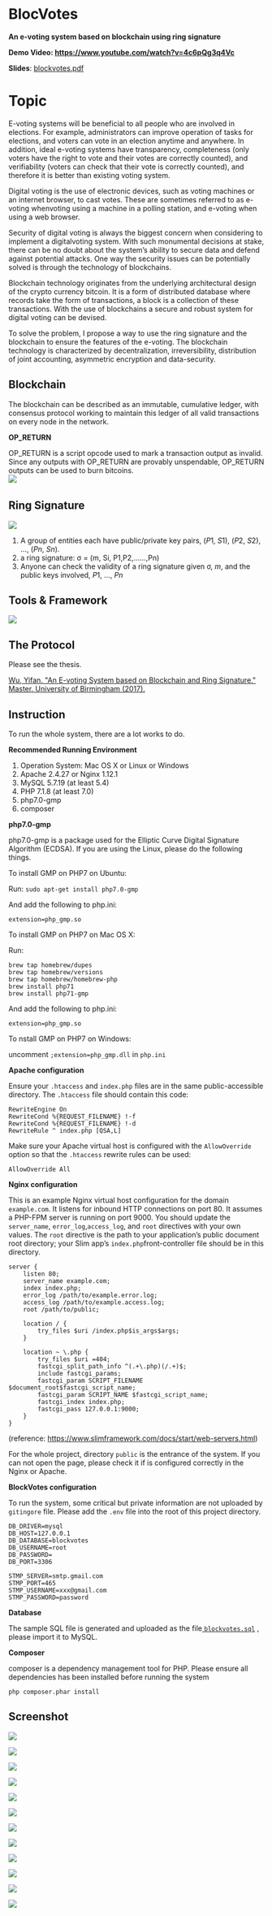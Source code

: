 # BlocVotes
**An e-voting system based on blockchain using ring signature**

**Demo Video: https://www.youtube.com/watch?v=4c6pQg3q4Vc**

**Slides**: [blockvotes.pdf](BlocVotes.pdf)

# Topic 

E-voting systems will be beneficial to all people who are involved in elections. For example, administrators can improve operation of tasks for elections, and voters can vote in an election anytime and anywhere. In addition, ideal e-voting systems have transparency, completeness (only voters have the right to vote and their votes are correctly counted), and verifiability (voters can check that their vote is correctly counted), and therefore it is better than existing voting system.

Digital voting is the use of electronic devices, such as voting machines or an internet browser, to cast votes. These are sometimes referred to as e-voting whenvoting using a machine in a polling station, and e-voting when using a web browser.

Security of digital voting is always the biggest concern when considering to implement a digitalvoting system. With such monumental decisions at stake, there can be no doubt about the system’s ability to secure data and defend against potential attacks. One way the security issues can be potentially solved is through the technology of blockchains.

Blockchain technology originates from the underlying architectural design of the crypto currency bitcoin. It is a form of distributed database where records take the form of transactions, a block is a collection of these transactions. With the use of blockchains a secure and robust system for digital voting can be devised. 

To solve the problem, I propose a way to use the ring signature and the blockchain to ensure the features of the e-voting. The blockchain technology is characterized by decentralization, irreversibility, distribution of joint accounting, asymmetric encryption and data-security.

## Blockchain

The blockchain can be described as an immutable, cumulative ledger, with consensus protocol working to maintain this ledger of all valid transactions on every node in the network. 

**OP_RETURN**

OP_RETURN is a script opcode used to mark a transaction output as invalid. Since any outputs with OP_RETURN are provably unspendable, OP_RETURN outputs can be used to burn bitcoins.			
![](about/opreturn.png)
​	

## Ring Signature

![](about/ring.png)

1. A group of entities each have public/private key pairs, (*P*1, *S*1), (*P*2, *S*2), ..., (*Pn*, *Sn*). 
2. a ring signature: σ = (m, Si, P1,P2,……,Pn)
3. Anyone can check the validity of a ring signature given σ, *m*, and the public keys involved, *P*1, ..., *Pn*

## Tools & Framework

![](about/stack.png)

## The Protocol

Please see the thesis.

[Wu, Yifan. "An E-voting System based on Blockchain and Ring Signature." Master. University of Birmingham (2017).](http://www.dgalindo.es/mscprojects/yifan.pdf)

## Instruction

To run the whole system, there are a lot works to do.

**Recommended Running Environment** 

1. Operation System: Mac OS X or Linux or Windows
2. Apache ‎2.4.27 or Nginx 1.12.1
3. MySQL 5.7.19 (at least 5.4)
4. PHP ‎7.1.8 (at least 7.0)
5. php7.0-gmp
6. composer

**php7.0-gmp**

php7.0-gmp is a package used for the Elliptic Curve Digital Signature Algorithm (ECDSA). If you are using the Linux, please do the following things.

To install GMP on PHP7 on Ubuntu:

Run: `sudo apt-get install php7.0-gmp`

And add the following to php.ini:

`extension=php_gmp.so`

To install GMP on PHP7 on Mac OS X:

Run:

```
brew tap homebrew/dupes
brew tap homebrew/versions
brew tap homebrew/homebrew-php
brew install php71
brew install php71-gmp
```

And add the following to php.ini:

`extension=php_gmp.so`

To nstall GMP on PHP7 on Windows:

uncomment `;extension=php_gmp.dll` in `php.ini`

**Apache configuration**

Ensure your `.htaccess` and `index.php` files are in the same public-accessible directory. The `.htaccess` file should contain this code:

```
RewriteEngine On
RewriteCond %{REQUEST_FILENAME} !-f
RewriteCond %{REQUEST_FILENAME} !-d
RewriteRule ^ index.php [QSA,L]
```

Make sure your Apache virtual host is configured with the `AllowOverride` option so that the `.htaccess` rewrite rules can be used:

```
AllowOverride All
```

**Nginx configuration**

This is an example Nginx virtual host configuration for the domain `example.com`. It listens for inbound HTTP connections on port 80. It assumes a PHP-FPM server is running on port 9000. You should update the `server_name`, `error_log`,`access_log`, and `root` directives with your own values. The `root` directive is the path to your application’s public document root directory; your Slim app’s `index.php`front-controller file should be in this directory.

```
server {
    listen 80;
    server_name example.com;
    index index.php;
    error_log /path/to/example.error.log;
    access_log /path/to/example.access.log;
    root /path/to/public;

    location / {
        try_files $uri /index.php$is_args$args;
    }

    location ~ \.php {
        try_files $uri =404;
        fastcgi_split_path_info ^(.+\.php)(/.+)$;
        include fastcgi_params;
        fastcgi_param SCRIPT_FILENAME $document_root$fastcgi_script_name;
        fastcgi_param SCRIPT_NAME $fastcgi_script_name;
        fastcgi_index index.php;
        fastcgi_pass 127.0.0.1:9000;
    }
}
```

(reference: https://www.slimframework.com/docs/start/web-servers.html)

For the whole project,  directory `public` is the entrance of the system.  If you can not open the page, please check it if is configured correctly in the Nginx or Apache.

**BlockVotes configuration** 

To run the system, some critical but private information are not uploaded by ``gitingore`` file. Please add the `.env` file into the root of this project directory.

```
DB_DRIVER=mysql
DB_HOST=127.0.0.1
DB_DATABASE=blockvotes
DB_USERNAME=root
DB_PASSWORD=
DB_PORT=3306

STMP_SERVER=smtp.gmail.com
STMP_PORT=465
STMP_USERNAME=xxx@gmail.com
STMP_PASSWORD=password
```

**Database**

The sample SQL file is generated and uploaded as the file[ `blockvotes.sql`](https://gist.github.com/yfgeek/75c53298d59f335c65a6cc03703ec02e) , please import it to MySQL.

**Composer**

composer is a dependency management tool for PHP.  Please ensure all dependencies has been installed before running the system

```
php composer.phar install
```

## Screenshot

![](about/1.png)

![](about/2.png)

![](about/3.png)

![](about/4.png)

![](about/5.png)

![](about/6.png)

![](about/7.png)

![](about/8.png)

![](about/10.png)

![](about/11.png)

![](about/14.png)

![](about/15.png)
